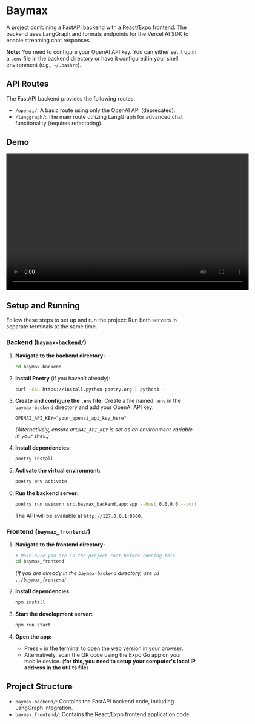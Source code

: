 # Baymax

A project combining a FastAPI backend with a React/Expo frontend. The backend uses LangGraph and formats endpoints for the Vercel AI SDK to enable streaming chat responses.

**Note:** You need to configure your OpenAI API key. You can either set it up in a `.env` file in the backend directory or have it configured in your shell environment (e.g., `~/.bashrc`).

## API Routes

The FastAPI backend provides the following routes:
- `/openai/`: A basic route using only the OpenAI API (deprecated).
- `/langgraph/`: The main route utilizing LangGraph for advanced chat functionality (requires refactoring).

## Demo

<!-- HTML video embed for better compatibility -->
<video width="640" height="360" controls>
  <source src="https://cdn.discordapp.com/attachments/1355008905553641565/1363157967704293376/2025-04-19_11-22-08.mp4?ex=680d9509&is=680c4389&hm=0104aa019bbcdab7d39c34bfbe53a4472a8d43dd1e702477a5ad61c6b8e16507&" type="video/mp4">
  Your browser does not support the video tag.
</video>

## Setup and Running

Follow these steps to set up and run the project: Run both servers in separate terminals at the same time.

### Backend (`baymax-backend/`)

1.  **Navigate to the backend directory:**
    ```bash
    cd baymax-backend
    ```

2.  **Install Poetry** (if you haven't already):
    ```bash
    curl -sSL https://install.python-poetry.org | python3 -
    ```

3.  **Create and configure the `.env` file:**
    Create a file named `.env` in the `baymax-backend` directory and add your OpenAI API key:
    ```env
    OPENAI_API_KEY="your_openai_api_key_here"
    ```
    *(Alternatively, ensure `OPENAI_API_KEY` is set as an environment variable in your shell.)*

4.  **Install dependencies:**
    ```bash
    poetry install
    ```

5.  **Activate the virtual environment:**
    ```bash
    poetry env activate
    ``` 
   

6.  **Run the backend server:**
    ```bash
    poetry run uvicorn src.baymax_backend.app:app --host 0.0.0.0 --port 8000 --reload
    ```
    The API will be available at `http://127.0.0.1:8000`.

### Frontend (`baymax_frontend/`)

1.  **Navigate to the frontend directory:**
    ```bash
    # Make sure you are in the project root before running this
    cd baymax_frontend 
    ```
    *(If you are already in the `baymax-backend` directory, use `cd ../baymax_frontend`)*

2.  **Install dependencies:**
    ```bash
    npm install
    ```

3.  **Start the development server:**
    ```bash
    npm run start
    ```

4.  **Open the app:**
    - Press `w` in the terminal to open the web version in your browser.
    - Alternatively, scan the QR code using the Expo Go app on your mobile device. (**for this, you need to setup your computer's local IP address in the util.ts file**)

## Project Structure

-   `baymax-backend/`: Contains the FastAPI backend code, including LangGraph integration.
-   `baymax_frontend/`: Contains the React/Expo frontend application code.



